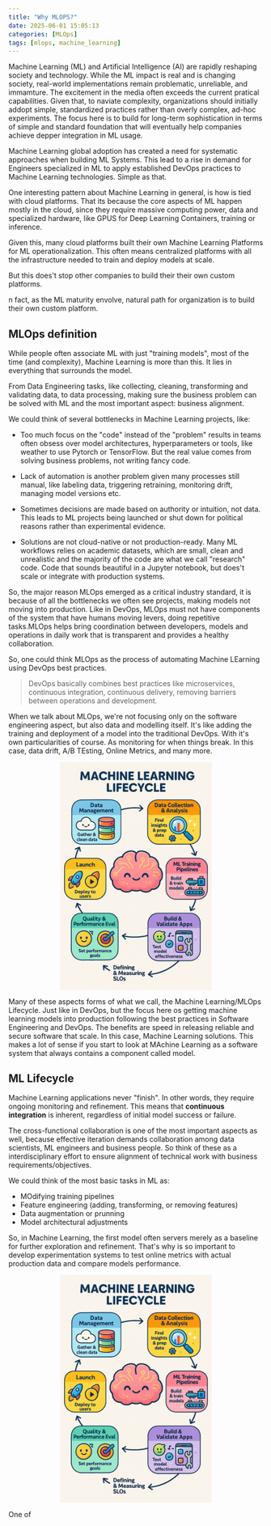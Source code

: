 ```yaml
---
title: "Why MLOPS?"
date: 2025-06-01 15:05:13
categories: [MLOps]
tags: [mlops, machine_learning]
---
```


Machine Learning (ML) and Artificial Intelligence (AI) are rapidly reshaping society and technology. While the ML impact is real and is changing society, real-world implementations remain problematic, unreliable, and immamture. The excitement in the media often exceeds the current pratical capabilities. Given that, to naviate complexity, organizations should initially addopt simple, standardized practices rather than overly complex, ad-hoc experiments. The focus here is to build for long-term sophistication in terms of simple and standard foundation that will eventually help companies achieve depper integration in ML usage. 

Machine Learning global adoption has created a need for systematic approaches when building ML Systems. This lead to a rise in demand for Engineers specialized in ML to apply established DevOps practices to Machine Learning technologies. Simple as that.

One interesting pattern about Machine Learning in general, is how is tied with cloud platforms. That its because the core aspects of ML happen mostly in the cloud, since they require massive computing power, data and specialized hardware, like GPUS for Deep Learning Containers, training or inference.

Given this, many cloud platforms built their own Machine Learning Platforms for ML operationalization. This often means centralized platforms with all the infrastructure needed to train and deploy models at scale.

But this does't stop other companies to build their their own custom platforms. 

n fact, as the ML maturity envolve, natural path for organization is to build their own custom platform.

## MLOps definition

While people often associate ML with just "training models", most of the time (and complexity), Machine Learning is more than this. It lies in everything that surrounds the model.

From Data Engineering tasks, like collecting, cleaning, transforming and validating data, to data processing, making sure the business problem can be solved with ML and the most important aspect: business alignment.

We could think of several bottlenecks in Machine Learning projects, like:

- Too much focus on the "code" instead of the "problem" results in teams often obsess over model architectures, hyperparameters or tools, like weather to use Pytorch or TensorFlow. But the real value comes from solving business problems, not writing fancy code.

- Lack of automation is another problem given many processes still manual, like labeling data, triggering retraining, monitoring drift, managing model versions etc.

- Sometimes decisions are made based on authority or intuition, not data. This leads to ML projects being launched or shut down for political reasons rather than experimental evidence.

- Solutions are not cloud-native or not production-ready. Many ML workflows relies on academic datasets, which are small, clean and unrealistic and the majority of the code are what we call "research" code. Code that sounds beautiful in a Jupyter notebook, but does't scale or integrate with production systems.

So, the major reason MLOps emerged as a critical industry standard, it is because of all the bottlenecks we often see projects, making models not moving into production. Like in DevOps, MLOps must not have components of the system that have humans moving levers, doing repetitive tasks.MLOps helps bring coordination between developers, models and operations in daily work that is transparent and provides a healthy collaboration.

So, one could think MLOps as the process of automating Machine LEarning using DevOps best practices. 

> DevOps basically combines best practices like microservices, continuous integration, continuous delivery, removing barriers between operations and development.

When we talk about MLOps, we're not focusing only on the software engineering aspect, but also data and modelling itself. It's like adding the training and deployment of a model into the traditional DevOps. With it's own particularities of course. As monitoring for when things break. In this case, data drift, A/B TEsting, Online Metrics, and many more.

<p>
  <img src="/assets/images/2025-06-01-why-mlops-matter/ml_lifecycle.png" width="300px" alt="MLOps Lifecycle" style="display: block; margin: 0 auto;" />
</p>

Many of these aspects forms of what we call, the Machine Learning/MLOps Lifecycle. Just like in DevOps, but the focus here os getting machine learning models into production following the best practices in Software Engineering and DevOps. The benefits are speed in releasing reliable and secure software that scale. In this case, Machine Learning solutions. This makes a lot of sense if you start to look at MAchine Learning as a software system that always contains a component called model.

## ML Lifecycle

Machine Learning applications never "finish". In other words, they require ongoing monitoring and refinement. This means that **continuous integration** is inherent, regardless of initial model success or failure.

The cross-functional collaboration is one of the most important aspects as well, because effective iteration demands collaboration among data scientists, ML engineers and business people. So think of these as a interdisciplinary effort to ensure alignment of technical work with business requirements/objectives.

We could think of the most basic tasks in ML as:

- MOdifying training pipelines
- Feature engineering (adding, transforming, or removing features)
- Data augmentation or prunning
- Model architectural adjustments

So, in Machine Learning, the first model often servers merely as a baseline for further exploration and refinement. That's why is so important to develop experimentation systems to test online metrics with actual production data and compare models performance.

<p>
  <img src="/assets/images/2025-06-01-why-mlops-matter/ml_lifecycle.png" width="300px" alt="MLOps Lifecycle" style="display: block; margin: 0 auto;" />
</p>

One of 